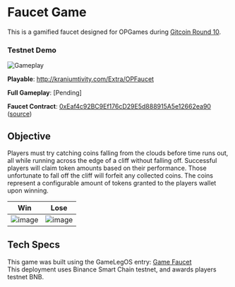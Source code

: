 # Faucet Game
This is a gamified faucet designed for OPGames during [Gitcoin Round 10](https://gitcoin.co/issue/alto-io/gr-10/3/100025936).

### Testnet Demo
![Gameplay](https://user-images.githubusercontent.com/1028926/124869560-3d267e80-df76-11eb-8797-feaba3af4d30.gif)

**Playable**: http://kraniumtivity.com/Extra/OPFaucet

**Full Gameplay**: [Pending]

**Faucet Contract**: [0xEaf4c92BC9Ef176cD29E5d888915A5e12662ea90](https://testnet.bscscan.com/address/0xEaf4c92BC9Ef176cD29E5d888915A5e12662ea90) ([source](Brownie/contracts/Faucet.sol))

## Objective
Players must try catching coins falling from the clouds before time runs out, all while running across the edge of a cliff without falling off. Successful players will claim token amounts based on their performance. Those unfortunate to fall off the cliff will forfeit any collected coins. The coins represent a configurable amount of tokens granted to the players wallet upon winning.

| Win | Lose |
|--|--|
| ![image](https://user-images.githubusercontent.com/1028926/124542344-17fc0980-ddd8-11eb-8c61-4fae1678a824.png) | ![image](https://user-images.githubusercontent.com/1028926/124542488-509be300-ddd8-11eb-9526-f7013bfa7b88.png)

## Tech Specs
This game was built using the GameLegOS entry: [Game Faucet](https://github.com/kilogold/gr10-OP_GameLegOS)  
This deployment uses Binance Smart Chain testnet, and awards players testnet BNB. 
